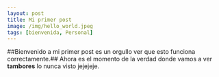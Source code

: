 ```yaml
---
layout: post
title: Mi primer post
image: /img/hello_world.jpeg
tags: [bienvenida, Personal]
---
```


##Bienvenido a mi primer post es un orgullo ver que esto funciona correctamente.##
Ahora es el momento de la verdad donde vamos a ver **tambores** lo nunca visto jejejeje.
